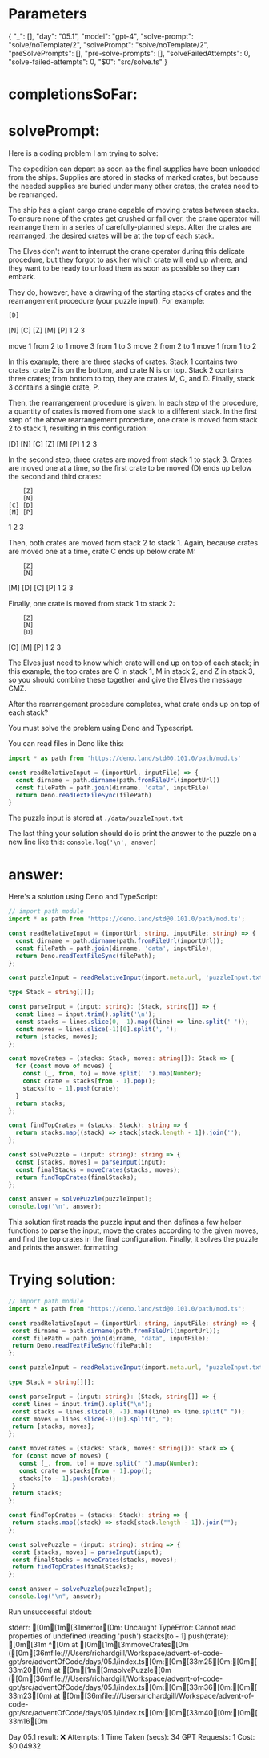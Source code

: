 # Parameters

{
  "_": [],
  "day": "05.1",
  "model": "gpt-4",
  "solve-prompt": "solve/noTemplate/2",
  "solvePrompt": "solve/noTemplate/2",
  "preSolvePrompts": [],
  "pre-solve-prompts": [],
  "solveFailedAttempts": 0,
  "solve-failed-attempts": 0,
  "$0": "src/solve.ts"
}

# completionsSoFar: 




# solvePrompt:

Here is a coding problem I am trying to solve:

The expedition can depart as soon as the final supplies have been unloaded from the ships. Supplies are stored in stacks of marked crates, but because the needed supplies are buried under many other crates, the crates need to be rearranged.

The ship has a giant cargo crane capable of moving crates between stacks. To ensure none of the crates get crushed or fall over, the crane operator will rearrange them in a series of carefully-planned steps. After the crates are rearranged, the desired crates will be at the top of each stack.

The Elves don't want to interrupt the crane operator during this delicate procedure, but they forgot to ask her which crate will end up where, and they want to be ready to unload them as soon as possible so they can embark.

They do, however, have a drawing of the starting stacks of crates and the rearrangement procedure (your puzzle input). For example:

    [D]
[N] [C]
[Z] [M] [P]
 1   2   3

move 1 from 2 to 1
move 3 from 1 to 3
move 2 from 2 to 1
move 1 from 1 to 2

In this example, there are three stacks of crates. Stack 1 contains two crates: crate Z is on the bottom, and crate N is on top. Stack 2 contains three crates; from bottom to top, they are crates M, C, and D. Finally, stack 3 contains a single crate, P.

Then, the rearrangement procedure is given. In each step of the procedure, a quantity of crates is moved from one stack to a different stack. In the first step of the above rearrangement procedure, one crate is moved from stack 2 to stack 1, resulting in this configuration:

[D]
[N] [C]
[Z] [M] [P]
 1   2   3

In the second step, three crates are moved from stack 1 to stack 3. Crates are moved one at a time, so the first crate to be moved (D) ends up below the second and third crates:

        [Z]
        [N]
    [C] [D]
    [M] [P]
 1   2   3

Then, both crates are moved from stack 2 to stack 1. Again, because crates are moved one at a time, crate C ends up below crate M:

        [Z]
        [N]
[M]     [D]
[C]     [P]
 1   2   3

Finally, one crate is moved from stack 1 to stack 2:

        [Z]
        [N]
        [D]
[C] [M] [P]
 1   2   3

The Elves just need to know which crate will end up on top of each stack; in this example, the top crates are C in stack 1, M in stack 2, and Z in stack 3, so you should combine these together and give the Elves the message CMZ.

After the rearrangement procedure completes, what crate ends up on top of each stack?


You must solve  the problem using Deno and Typescript.

You can read files in Deno like this:

```typescript
import * as path from 'https://deno.land/std@0.101.0/path/mod.ts'

const readRelativeInput = (importUrl, inputFile) => {
  const dirname = path.dirname(path.fromFileUrl(importUrl))
  const filePath = path.join(dirname, 'data', inputFile)
  return Deno.readTextFileSync(filePath)
}
```

The puzzle input is stored at `./data/puzzleInput.txt`

The last thing your solution should do is print the answer to the puzzle on a new line like this: `console.log('\n', answer)`


# answer: 

Here's a solution using Deno and TypeScript:

```typescript
// import path module
import * as path from 'https://deno.land/std@0.101.0/path/mod.ts';

const readRelativeInput = (importUrl: string, inputFile: string) => {
  const dirname = path.dirname(path.fromFileUrl(importUrl));
  const filePath = path.join(dirname, 'data', inputFile);
  return Deno.readTextFileSync(filePath);
};

const puzzleInput = readRelativeInput(import.meta.url, 'puzzleInput.txt');

type Stack = string[][];

const parseInput = (input: string): [Stack, string[]] => {
  const lines = input.trim().split('\n');
  const stacks = lines.slice(0, -1).map((line) => line.split(' '));
  const moves = lines.slice(-1)[0].split(', ');
  return [stacks, moves];
};

const moveCrates = (stacks: Stack, moves: string[]): Stack => {
  for (const move of moves) {
    const [_, from, to] = move.split(' ').map(Number);
    const crate = stacks[from - 1].pop();
    stacks[to - 1].push(crate);
  }
  return stacks;
};

const findTopCrates = (stacks: Stack): string => {
  return stacks.map((stack) => stack[stack.length - 1]).join('');
};

const solvePuzzle = (input: string): string => {
  const [stacks, moves] = parseInput(input);
  const finalStacks = moveCrates(stacks, moves);
  return findTopCrates(finalStacks);
};

const answer = solvePuzzle(puzzleInput);
console.log('\n', answer);
```

This solution first reads the puzzle input and then defines a few helper functions to parse the input, move the crates according to the given moves, and find the top crates in the final configuration. Finally, it solves the puzzle and prints the answer.
formatting
# Trying solution: 

 ```typescript
// import path module
import * as path from "https://deno.land/std@0.101.0/path/mod.ts";

const readRelativeInput = (importUrl: string, inputFile: string) => {
  const dirname = path.dirname(path.fromFileUrl(importUrl));
  const filePath = path.join(dirname, "data", inputFile);
  return Deno.readTextFileSync(filePath);
};

const puzzleInput = readRelativeInput(import.meta.url, "puzzleInput.txt");

type Stack = string[][];

const parseInput = (input: string): [Stack, string[]] => {
  const lines = input.trim().split("\n");
  const stacks = lines.slice(0, -1).map((line) => line.split(" "));
  const moves = lines.slice(-1)[0].split(", ");
  return [stacks, moves];
};

const moveCrates = (stacks: Stack, moves: string[]): Stack => {
  for (const move of moves) {
    const [_, from, to] = move.split(" ").map(Number);
    const crate = stacks[from - 1].pop();
    stacks[to - 1].push(crate);
  }
  return stacks;
};

const findTopCrates = (stacks: Stack): string => {
  return stacks.map((stack) => stack[stack.length - 1]).join("");
};

const solvePuzzle = (input: string): string => {
  const [stacks, moves] = parseInput(input);
  const finalStacks = moveCrates(stacks, moves);
  return findTopCrates(finalStacks);
};

const answer = solvePuzzle(puzzleInput);
console.log("\n", answer);

``` 

Run unsuccessful
stdout:
 

 stderr:
[0m[1m[31merror[0m: Uncaught TypeError: Cannot read properties of undefined (reading 'push')
    stacks[to - 1].push(crate);
[0m[31m                   ^[0m
    at [0m[1m[3mmoveCrates[0m ([0m[36mfile:///Users/richardgill/Workspace/advent-of-code-gpt/src/adventOfCode/days/05.1/index.ts[0m:[0m[33m25[0m:[0m[33m20[0m)
    at [0m[1m[3msolvePuzzle[0m ([0m[36mfile:///Users/richardgill/Workspace/advent-of-code-gpt/src/adventOfCode/days/05.1/index.ts[0m:[0m[33m36[0m:[0m[33m23[0m)
    at [0m[36mfile:///Users/richardgill/Workspace/advent-of-code-gpt/src/adventOfCode/days/05.1/index.ts[0m:[0m[33m40[0m:[0m[33m16[0m

Day 05.1 result: ❌   Attempts: 1  Time Taken (secs): 34   GPT Requests: 1   Cost: $0.04932
